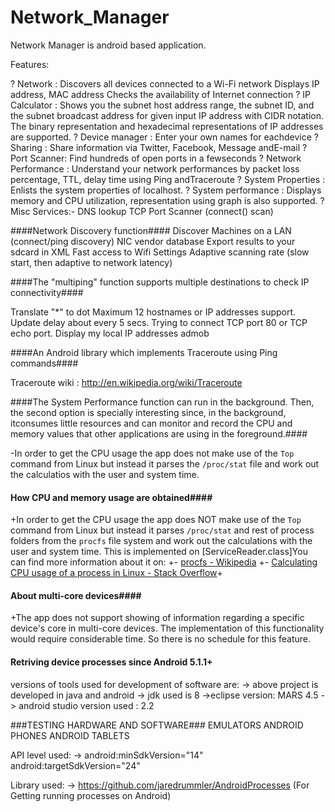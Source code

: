 # Network_Manager

Network Manager is android based application.

Features:

? Network : Discovers all devices connected to a Wi-Fi network
  Displays IP address, MAC address
  Checks the availability of Internet connection
? IP Calculator : Shows you the subnet host address range, the subnet ID, and the subnet broadcast address for given input IP address with CIDR notation. The binary representation and hexadecimal representations of IP addresses are supported.
? Device manager : Enter your own names for eachdevice
? Sharing : Share information via Twitter, Facebook, Message andE-mail
? Port Scanner: Find hundreds of open ports in a fewseconds
? Network Performance : Understand your network performances by packet loss percentage, TTL, delay time using Ping andTraceroute
? System Properties : Enlists the system properties of localhost.
? System performance : Displays memory and CPU utilization, representation using graph is also supported.
? Misc Services:-
    DNS lookup
    TCP Port Scanner (connect() scan)

####Network Discovery function####
Discover Machines on a LAN (connect/ping discovery)
NIC vendor database
Export results to your sdcard in XML
Fast access to Wifi Settings
Adaptive scanning rate (slow start, then adaptive to network latency)


####The "multiping" function supports multiple destinations to check IP connectivity####

Translate "*" to dot
Maximum 12 hostnames or IP addresses support.
Update delay about every 5 secs.
Trying to connect TCP port 80 or TCP echo port.
Display my local IP addresses
admob

####An Android library which implements Traceroute using Ping commands####

Traceroute wiki : http://en.wikipedia.org/wiki/Traceroute

####The System Performance function can run in the background. Then, the second option is specially interesting since, in the background, itconsumes little resources and can monitor and record the CPU and memory values that other applications are using in the foreground.####
 
-In order to get the CPU usage the app does not make use of the `Top` command from Linux but instead it parses the `/proc/stat` file and work out the calculatios with the user and system time.

#### How CPU and memory usage are obtained####

+In order to get the CPU usage the app does NOT make use of the `Top` command from Linux but instead it parses `/proc/stat` and rest of process folders from the `procfs` file system and work out the calculations with the user and system time. This is implemented on [ServiceReader.class]You can find more information about it on:
+- [procfs - Wikipedia](https://en.wikipedia.org/wiki/Procfs)
+- [Calculating CPU usage of a process in Linux - Stack Overflow](http://stackoverflow.com/questions/1420426/calculating-cpu-usage-of-a-process-in-linux)+

#### About multi-core devices####

+The app does not support showing of information regarding a specific device's core in multi-core devices. The implementation of this functionality would require considerable time. So there is no schedule for this feature.
 
 #### Retriving device processes since Android 5.1.1+
 

versions of tools used for development of software are: 
-> above project is developed in java and android
-> jdk used is 8
->eclipse version: MARS 4.5
-> android studio version used : 2.2

###TESTING HARDWARE AND SOFTWARE###
EMULATORS
ANDROID PHONES 
ANDROID TABLETS

API level used:
->  android:minSdkVersion="14"
      android:targetSdkVersion="24"

Library used: 
-> https://github.com/jaredrummler/AndroidProcesses (For Getting running processes on Android)


